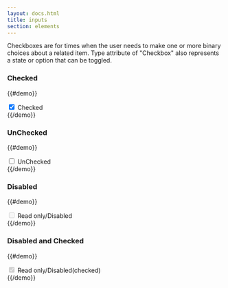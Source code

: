 ```yaml
---
layout: docs.html
title: inputs
section: elements
---
```


Checkboxes are for times when the user needs to make one or more binary choices about a related item. Type attribute of "Checkbox" also represents a state or option that can be toggled.
### Checked

{{#demo}}
  <div class="pe-checkbox pe-checkbox--checked">
    <input type="checkbox" name="Checked" id="chk1" value="" checked>
    <label for="chk1">Checked</label>
  </div>
{{/demo}}

### UnChecked

{{#demo}}
  <div class="pe-checkbox pe-checkbox--unchecked">
    <input type="checkbox" name="UnChecked" id="chk2" value="">
    <label for="chk2">UnChecked</label>
  </div>
{{/demo}}

### Disabled

{{#demo}}
  <div class="pe-checkbox pe-checkbox--disabled">
    <input type="checkbox" name="Read only/Disabled" id="chk3" value="" disabled>
    <label for="chk3">Read only/Disabled</label>
  </div>
{{/demo}}


### Disabled and Checked

{{#demo}}
 <div class="pe-checkbox pe-checkbox--disabled-checked">
    <input type="checkbox" name="Read only/Disabled (checked)" id="chk4" value="" disabled checked>
    <label for="chk4">Read only/Disabled(checked)</label>
 </div>
{{/demo}}
